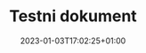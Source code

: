 ---
title: "Testni dokument"
date: 2023-01-03T17:02:25+01:00
description: ""
file: "sample.pdf"
kind: "document"
---